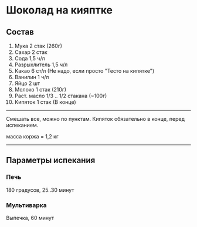 # Шоколад на кияптке

## Состав

1. Мука 2 стак (260г)
2. Сахар 2 стак
3. Сода 1,5 ч/л
4. Разрыхлитель 1,5 ч/л
5. Какао 6 ст/л (Не надо, если просто "Тесто на кипятке")
6. Ванилин 1 ч/л
7. Яйцо 2 шт
8. Молоко 1 стак (210г)
9. Раст. масло 1/3 .. 1/2 стакана (~100г)
10. Кипяток 1 стак (В конце)

---

Смешать все, можно по пунктам.
Кипяток обязательно в конце, перед испеканием.

масса коржа = 1,2 кг

---

## Параметры испекания

### Печь

180 градусов, 25..30 минут

### Мультиварка

Выпечка, 60 минут

